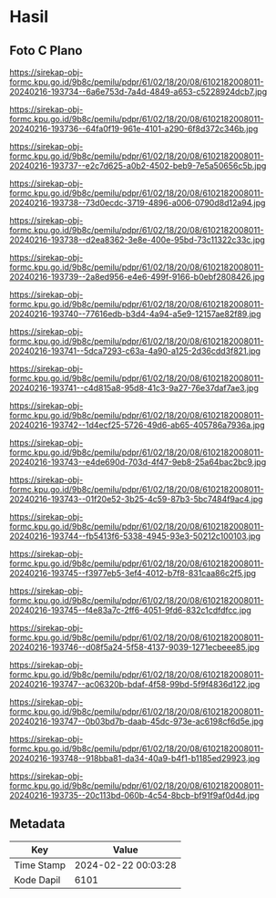 # Hasil

## Foto C Plano

https://sirekap-obj-formc.kpu.go.id/9b8c/pemilu/pdpr/61/02/18/20/08/6102182008011-20240216-193734--6a6e753d-7a4d-4849-a653-c5228924dcb7.jpg

https://sirekap-obj-formc.kpu.go.id/9b8c/pemilu/pdpr/61/02/18/20/08/6102182008011-20240216-193736--64fa0f19-961e-4101-a290-6f8d372c346b.jpg

https://sirekap-obj-formc.kpu.go.id/9b8c/pemilu/pdpr/61/02/18/20/08/6102182008011-20240216-193737--e2c7d625-a0b2-4502-beb9-7e5a50656c5b.jpg

https://sirekap-obj-formc.kpu.go.id/9b8c/pemilu/pdpr/61/02/18/20/08/6102182008011-20240216-193738--73d0ecdc-3719-4896-a006-0790d8d12a94.jpg

https://sirekap-obj-formc.kpu.go.id/9b8c/pemilu/pdpr/61/02/18/20/08/6102182008011-20240216-193738--d2ea8362-3e8e-400e-95bd-73c11322c33c.jpg

https://sirekap-obj-formc.kpu.go.id/9b8c/pemilu/pdpr/61/02/18/20/08/6102182008011-20240216-193739--2a8ed956-e4e6-499f-9166-b0ebf2808426.jpg

https://sirekap-obj-formc.kpu.go.id/9b8c/pemilu/pdpr/61/02/18/20/08/6102182008011-20240216-193740--77616edb-b3d4-4a94-a5e9-12157ae82f89.jpg

https://sirekap-obj-formc.kpu.go.id/9b8c/pemilu/pdpr/61/02/18/20/08/6102182008011-20240216-193741--5dca7293-c63a-4a90-a125-2d36cdd3f821.jpg

https://sirekap-obj-formc.kpu.go.id/9b8c/pemilu/pdpr/61/02/18/20/08/6102182008011-20240216-193741--c4d815a8-95d8-41c3-9a27-76e37daf7ae3.jpg

https://sirekap-obj-formc.kpu.go.id/9b8c/pemilu/pdpr/61/02/18/20/08/6102182008011-20240216-193742--1d4ecf25-5726-49d6-ab65-405786a7936a.jpg

https://sirekap-obj-formc.kpu.go.id/9b8c/pemilu/pdpr/61/02/18/20/08/6102182008011-20240216-193743--e4de690d-703d-4f47-9eb8-25a64bac2bc9.jpg

https://sirekap-obj-formc.kpu.go.id/9b8c/pemilu/pdpr/61/02/18/20/08/6102182008011-20240216-193743--01f20e52-3b25-4c59-87b3-5bc7484f9ac4.jpg

https://sirekap-obj-formc.kpu.go.id/9b8c/pemilu/pdpr/61/02/18/20/08/6102182008011-20240216-193744--fb5413f6-5338-4945-93e3-50212c100103.jpg

https://sirekap-obj-formc.kpu.go.id/9b8c/pemilu/pdpr/61/02/18/20/08/6102182008011-20240216-193745--f3977eb5-3ef4-4012-b7f8-831caa86c2f5.jpg

https://sirekap-obj-formc.kpu.go.id/9b8c/pemilu/pdpr/61/02/18/20/08/6102182008011-20240216-193745--f4e83a7c-2ff6-4051-9fd6-832c1cdfdfcc.jpg

https://sirekap-obj-formc.kpu.go.id/9b8c/pemilu/pdpr/61/02/18/20/08/6102182008011-20240216-193746--d08f5a24-5f58-4137-9039-1271ecbeee85.jpg

https://sirekap-obj-formc.kpu.go.id/9b8c/pemilu/pdpr/61/02/18/20/08/6102182008011-20240216-193747--ac06320b-bdaf-4f58-99bd-5f9f4836d122.jpg

https://sirekap-obj-formc.kpu.go.id/9b8c/pemilu/pdpr/61/02/18/20/08/6102182008011-20240216-193747--0b03bd7b-daab-45dc-973e-ac6198cf6d5e.jpg

https://sirekap-obj-formc.kpu.go.id/9b8c/pemilu/pdpr/61/02/18/20/08/6102182008011-20240216-193748--918bba81-da34-40a9-b4f1-b1185ed29923.jpg

https://sirekap-obj-formc.kpu.go.id/9b8c/pemilu/pdpr/61/02/18/20/08/6102182008011-20240216-193735--20c113bd-060b-4c54-8bcb-bf91f9af0d4d.jpg


## Metadata

| Key        | Value               |
| ---------- | ------------------- |
| Time Stamp | 2024-02-22 00:03:28 |
| Kode Dapil | 6101                |



